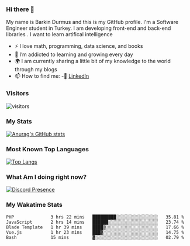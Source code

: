 ### Hi there 👋

My name is Barkin Durmus and this is my GitHub profile. I'm a Software Engineer student in Turkey. I am developing front-end and back-end libraries . I want to learn artifical intelligence

- :zap: I love math, programming, data science, and books
- 🌱 I’m addicted to learning and growing every day
- :earth_africa: I am currently sharing a little bit of my knowledge to the world through my blogs
- 📫 How to find me: 
 -:office: [LinkedIn](https://www.linkedin.com/in/barkin-durmus-84b55517b/)
  











### Visitors








![visitors](https://visitor-badge.glitch.me/badge?page_id=page.id) 












### My Stats




[![Anurag's GitHub stats](https://github-readme-stats.vercel.app/api?username=developerbarkinez)](https://github.com/anuraghazra/github-readme-stats)






### Most Known Top Languages




[![Top Langs](https://github-readme-stats.vercel.app/api/top-langs/?username=developerbarkinez)](https://github.com/anuraghazra/github-readme-stats)




### What Am I doing right now?







[![Discord Presence](https://lanyard-profile-readme.vercel.app/api/849899112677769276)](https://discord.com/users/849899112677769276)



### My Wakatime Stats

<!--START_SECTION:waka-->
```text
PHP              3 hrs 22 mins   █████████░░░░░░░░░░░░░░░░   35.81 % 
JavaScript       2 hrs 14 mins   ██████░░░░░░░░░░░░░░░░░░░   23.74 % 
Blade Template   1 hr 39 mins    ████▒░░░░░░░░░░░░░░░░░░░░   17.66 % 
Vue.js           1 hr 23 mins    ███▓░░░░░░░░░░░░░░░░░░░░░   14.75 % 
Bash             15 mins         ▓░░░░░░░░░░░░░░░░░░░░░░░░   02.79 % 
```
<!--END_SECTION:waka-->




